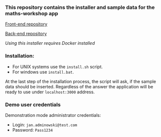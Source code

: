 ### This repository contains the installer and sample data for the maths-workshop app

[Front-end repository](https://github.com/dkacza/tutoring-app-client)

[Back-end repository](https://github.com/dkacza/tutoring-app-api)

_Using this installer requires Docker installed_

### Installation:

- For UNIX systems use the `install.sh` script.
- For windows use `install.bat`.

At the last step of the installation process, the script will ask, if the sample data should be inserted. Regardless of the answer the application will be ready to use under `localhost:3000` address.

### Demo user credentials

Demonstration mode administrator credentials:

- Login: `jan.adminowski@test.com`
- Password: `Pass1234`

